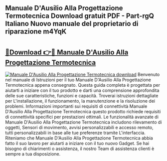 ## Manuale D'Ausilio Alla Progettazione Termotecnica Download gratuit PDF - Part-rgQ Italiano Nuovo manuale del proprietario di riparazione m4YqK

# <h2><a href="http://dfae7z.blite.top/?on=Manuale+D%27Ausilio+Alla+Progettazione+Termotecnica">🔗Download 👉🔴 Manuale D'Ausilio Alla Progettazione Termotecnica</a></h2>

[![Manuale D'Ausilio Alla Progettazione Termotecnica download](https://i.imgur.com/lujVjoI.png)](http://dfae7z.blite.top/?on=Manuale+D%27Ausilio+Alla+Progettazione+Termotecnica)
Benvenuto nel manuale di Istruzioni per il tuo Manuale D'Ausilio Alla Progettazione Termotecnica appena consegnato. Questa guida completa è progettata per aiutarti a iniziare con il tuo prodotto e darti una comprensione approfondita delle sue caratteristiche, funzioni e capacità. Troverai istruzioni dettagliate per L'installazione, il funzionamento, la manutenzione e la risoluzione dei problemi. Informazioni importanti sui requisiti di connettività Manuale D'Ausilio Alla Progettazione Termotecnica questo prodotto richiede requisiti di connettività specifici per prestazioni ottimali. Le funzionalità avanzate di Manuale D'Ausilio Alla Progettazione Termotecnica includono rilevamento di oggetti, Sensori di movimento, avvisi personalizzabili e accesso remoto, tutti personalizzabili in base alle tue preferenze tramite L'interfaccia. Riteniamo che Manuale D'Ausilio Alla Progettazione Termotecnica abbia fatto il suo lavoro per aiutarti a iniziare con il tuo nuovo Gadget. Se hai bisogno di chiarimenti o assistenza, il nostro Team di assistenza clienti è sempre a tua disposizione.
